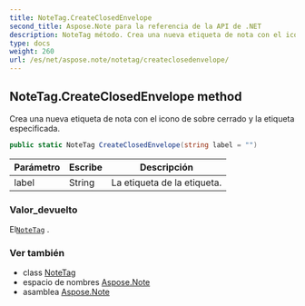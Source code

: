 ```yaml
---
title: NoteTag.CreateClosedEnvelope
second_title: Aspose.Note para la referencia de la API de .NET
description: NoteTag método. Crea una nueva etiqueta de nota con el icono de sobre cerrado y la etiqueta especificada.
type: docs
weight: 260
url: /es/net/aspose.note/notetag/createclosedenvelope/
---
```

## NoteTag.CreateClosedEnvelope method

Crea una nueva etiqueta de nota con el icono de sobre cerrado y la etiqueta especificada.

```csharp
public static NoteTag CreateClosedEnvelope(string label = "")
```

| Parámetro | Escribe | Descripción |
| --- | --- | --- |
| label | String | La etiqueta de la etiqueta. |

### Valor_devuelto

El[`NoteTag`](../) .

### Ver también

* class [NoteTag](../)
* espacio de nombres [Aspose.Note](../../notetag/)
* asamblea [Aspose.Note](../../../)


